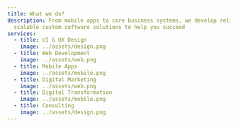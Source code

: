 ```yaml
---
title: What we do?
description: From mobile apps to core business systems, we develop reliable,
  scalable custom software solutions to help you succeed
services:
  - title: UI & UX Design
    image: ../assets/design.png
  - title: Web Development
    image: ../assets/web.png
  - title: Mobile Apps
    image: ../assets/mobile.png
  - title: Digital Marketing
    image: ../assets/web.png
  - title: Digital Transformation
    image: ../assets/mobile.png
  - title: Consulting
    image: ../assets/design.png
---
```

